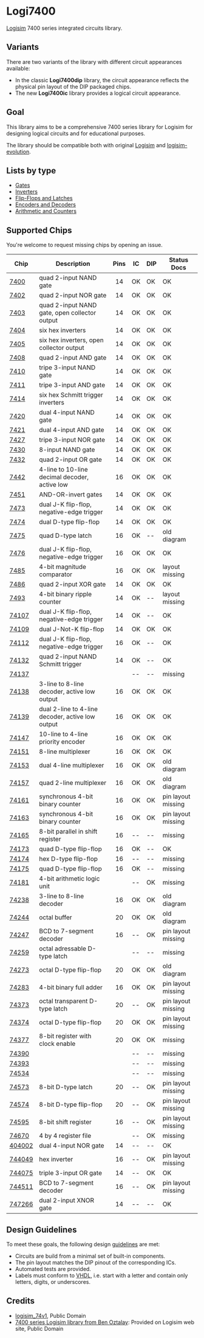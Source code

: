 # Logi7400

[Logisim](http://www.cburch.com/logisim/) 7400 series integrated circuits library.

## Variants

There are two variants of the library with different circuit appearances available:

* In the classic **Logi7400dip** library, the circuit appearance reflects the physical pin layout of the DIP packaged chips.
* The new **Logi7400ic** library provides a logical circuit appearance.

## Goal

This library aims to be a comprehensive 7400 series library for Logisim for designing logical circuits and for educational purposes.

The library should be compatible both with original [Logisim](http://www.cburch.com/logisim/) and [logisim-evolution](https://github.com/reds-heig/logisim-evolution).

## Lists by type

- [Gates](doc/gates.md)
- [Inverters](doc/inverters.md)
- [Flip-Flops and Latches](doc/flip_flops.md)
- [Encoders and Decoders](doc/encoders_decoders.md)
- [Arithmetic and Counters](doc/arithmetic.md)

## Supported Chips

You're welcome to request missing chips by opening an issue.

| Chip                    | Description                                      | Pins | IC  | DIP | Status Docs        |
| ----------------------- | ------------------------------------------------ |:----:| --- | --- | ------------------ |
| [7400](doc/7400.md)     | quad 2-input NAND gate                           |  14  | OK  | OK  | OK                 |
| [7402](doc/7402.md)     | quad 2-input NOR gate                            |  14  | OK  | OK  | OK                 |
| [7403](doc/7403.md)     | quad 2-input NAND gate, open collector output    |  14  | OK  | OK  | OK                 |
| [7404](doc/7404.md)     | six hex inverters                                |  14  | OK  | OK  | OK                 |
| [7405](doc/7405.md)     | six hex inverters, open collector output         |  14  | OK  | OK  | OK                 |
| [7408](doc/7408.md)     | quad 2-input AND gate                            |  14  | OK  | OK  | OK                 |
| [7410](doc/7410.md)     | tripe 3-input NAND gate                          |  14  | OK  | OK  | OK                 |
| [7411](doc/7411.md)     | tripe 3-input AND gate                           |  14  | OK  | OK  | OK                 |
| [7414](doc/7414.md)     | six hex Schmitt trigger inverters                |  14  | OK  | OK  | OK                 |
| [7420](doc/7420.md)     | dual 4-input NAND gate                           |  14  | OK  | OK  | OK                 |
| [7421](doc/7421.md)     | dual 4-input AND gate                            |  14  | OK  | OK  | OK                 |
| [7427](doc/7427.md)     | tripe 3-input NOR gate                           |  14  | OK  | OK  | OK                 |
| [7430](doc/7430.md)     | 8-input NAND gate                                |  14  | OK  | OK  | OK                 |
| [7432](doc/7432.md)     | quad 2-input OR gate                             |  14  | OK  | OK  | OK                 |
| [7442](doc/7442.md)     | 4-line to 10-line decimal decoder, active low    |  16  | OK  | OK  | OK                 |
| [7451](doc/7451.md)     | AND-OR-invert gates                              |  14  | OK  | OK  | OK                 |
| [7473](doc/7473.md)     | dual J-K flip-flop, negative-edge trigger        |  14  | OK  | OK  | OK                 |
| [7474](doc/7474.md)     | dual D-type flip-flop                            |  14  | OK  | OK  | OK                 |
| [7475](doc/7475.md)     | quad D-type latch                                |  16  | OK  | --  | old diagram        |
| [7476](doc/7476.md)     | dual J-K flip-flop, negative-edge trigger        |  16  | OK  | OK  | OK                 |
| [7485](doc/7485.md)     | 4-bit magnitude comparator                       |  16  | OK  | OK  | layout missing     |
| [7486](doc/7486.md)     | quad 2-input XOR gate                            |  14  | OK  | OK  | OK                 |
| [7493](doc/7493.md)     | 4-bit binary ripple counter                      |  14  | OK  | --  | layout missing     |
| [74107](doc/74107.md)   | dual J-K flip-flop, negative-edge trigger        |  14  | OK  | --  | OK                 |
| [74109](doc/74109.md)   | dual J-Not-K flip-flop                           |  14  | OK  | OK  | OK                 |
| [74112](doc/74112.md)   | dual J-K flip-flop, negative-edge trigger        |  16  | OK  | --  | OK                 |
| [74132](doc/74132.md)   | quad 2-input NAND Schmitt trigger                |  14  | OK  | --  | OK                 |
| [74137](doc/74137.md)   |                                                  |      | --  | --  | missing            |
| [74138](doc/74138.md)   | 3-line to 8-line decoder, active low output      |  16  | OK  | OK  | OK                 |
| [74139](doc/74139.md)   | dual 2-line to 4-line decoder, active low output |  16  | OK  | OK  | OK                 |
| [74147](doc/74147.md)   | 10-line to 4-line priority encoder               |  16  | OK  | OK  | OK                 |
| [74151](doc/74151.md)   | 8-line multiplexer                               |  16  | OK  | OK  | OK                 |
| [74153](doc/74153.md)   | dual 4-line multiplexer                          |  16  | OK  | OK  | old diagram        |
| [74157](doc/74157.md)   | quad 2-line multiplexer                          |  16  | OK  | OK  | old diagram        |
| [74161](doc/74161.md)   | synchronous 4-bit binary counter                 |  16  | OK  | OK  | pin layout missing |
| [74163](doc/74163.md)   | synchronous 4-bit binary counter                 |  16  | OK  | OK  | pin layout missing |
| [74165](doc/74165.md)   | 8-bit parallel in shift register                 |  16  | --  | --  | missing            |
| [74173](doc/74173.md)   | quad D-type flip-flop                            |  16  | OK  | --  | OK                 |
| [74174](doc/74174.md)   | hex D-type flip-flop                             |  16  | --  | --  | missing            |
| [74175](doc/74175.md)   | quad D-type flip-flop                            |  16  | OK  | --  | missing            |
| [74181](doc/74181.md)   | 4-bit arithmetic logic unit                      |      | --  | OK  | missing            |
| [74238](doc/74238.md)   | 3-line to 8-line decoder                         |  16  | OK  | OK  | old diagram        |
| [74244](doc/74244.md)   | octal buffer                                     |  20  | OK  | OK  | old diagram        |
| [74247](doc/74247.md)   | BCD to 7-segment decoder                         |  16  | --  | OK  | pin layout missing |
| [74259](doc/74259.md)   | octal adressable D-type latch                    |      | --  | --  | missing            |
| [74273](doc/74273.md)   | octal D-type flip-flop                           |  20  | OK  | OK  | old diagram        |
| [74283](doc/74283.md)   | 4-bit binary full adder                          |  16  | OK  | OK  | pin layout missing |
| [74373](doc/74373.md)   | octal transparent D-type latch                   |  20  | --  | OK  | pin layout missing |
| [74374](doc/74374.md)   | octal D-type flip-flop                           |  20  | OK  | OK  | pin layout missing |
| [74377](doc/74377.md)   | 8-bit register with clock enable                 |  20  | OK  | OK  | missing            |
| [74390](doc/74390.md)   |                                                  |      | --  | --  | missing            |
| [74393](doc/74393.md)   |                                                  |      | --  | --  | missing            |
| [74534](doc/74534.md)   |                                                  |      | --  | --  | missing            |
| [74573](doc/74573.md)   | 8-bit D-type latch                               |  20  | --  | OK  | pin layout missing |
| [74574](doc/74574.md)   | 8-bit D-type flip-flop                           |  20  | --  | OK  | pin layout missing |
| [74595](doc/74595.md)   | 8-bit shift register                             |  16  | --  | OK  | pin layout missing |
| [74670](doc/74670.md)   | 4 by 4 register file                             |      | --  | OK  | missing            |
| [404002](doc/744002.md) | dual 4-input NOR gate                            |  14  | --  | --  | OK                 |
| [744049](doc/744049.md) | hex inverter                                     |  16  | --  | OK  | pin layout missing |
| [744075](doc/744075.md) | triple 3-input OR gate                           |  14  | --  | OK  | OK                 |
| [744511](doc/744511.md) | BCD to 7-segment decoder                         |  16  | --  | OK  | pin layout missing |
| [747266](doc/747266.md) | dual 2-input XNOR gate                           |  14  | --  | --  | OK                 |

## Design Guidelines

To meet these goals, the following design [guidelines](guidelines.md) are met:

* Circuits are build from a minimal set of built-in components.
* The pin layout matches the DIP pinout of the corresponding ICs.
* Automated tests are provided.
* Labels must conform to [VHDL](https://en.wikipedia.org/wiki/VHDL), i.e. start with a letter and contain only letters, digits, or underscores.

## Credits

* [logisim_74v1](http://74x.weebly.com/blog/library-of-7400-logic-for-logisim), Public Domain
* [7400 series Logisim library from Ben Oztalay](http://www.cburch.com/logisim/download/7400-lib.zip): Provided on Logisim web site, Public Domain
